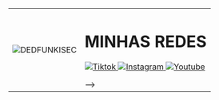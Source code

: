 <table>
  <tr>
    <td>
      <img src="https://images.steamusercontent.com/ugc/927044661856450912/51BC2A7123DD5F66F9BD0DFB82504218DD15F085/?imw=5000&imh=5000&ima=fit&impolicy=Letterbox&imcolor=%23000000&letterbox=false" alt="DEDFUNKISEC"/>
    </td>
  
   <td> 
      <h1>MINHAS REDES</h1>
      <a href="https://www.tiktok.com/@kevin_stdnk" target="_blank">
      <img alt="Tiktok" src="https://img.shields.io/badge/TikTok-000000?style=for-the-badge&logo=tiktok&logoColor=white">
      </a>
      <a href="https://www.instagram.com/kevin_stdck/" target="_blank">
      <img alt="Instagram" src="https://img.shields.io/badge/Instagram-%23E4405F.svg?style=for-the-badge&logo=Instagram&logoColor=white">
      </a>
      <a href="https://www.youtube.com/@kallinskk" target="_blank">
      <img alt="Youtube" src="https://img.shields.io/badge/YouTube-%23FF0000.svg?style=for-the-badge&logo=YouTube&logoColor=white">
      </a>
      <ul>
      </ul>
      <p></p><picture>
        <i class="devicon-github-original"></i>-->
  </td>
  </tr>
</table>
